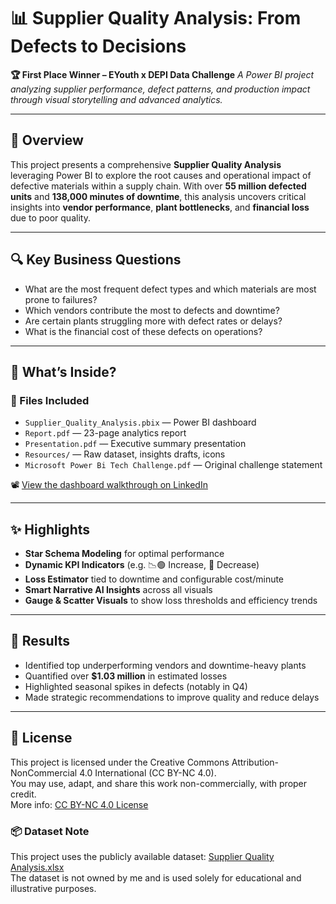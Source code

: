 # 📊 Supplier Quality Analysis: From Defects to Decisions

**🏆 First Place Winner – EYouth x DEPI Data Challenge**
*A Power BI project analyzing supplier performance, defect patterns, and production impact through visual storytelling and advanced analytics.*

---

## 📌 Overview

This project presents a comprehensive **Supplier Quality Analysis** leveraging Power BI to explore the root causes and operational impact of defective materials within a supply chain. With over **55 million defected units** and **138,000 minutes of downtime**, this analysis uncovers critical insights into **vendor performance**, **plant bottlenecks**, and **financial loss** due to poor quality.

---

## 🔍 Key Business Questions

* What are the most frequent defect types and which materials are most prone to failures?
* Which vendors contribute the most to defects and downtime?
* Are certain plants struggling more with defect rates or delays?
* What is the financial cost of these defects on operations?

---

## 🧠 What’s Inside?

### 📂 Files Included

* `Supplier_Quality_Analysis.pbix` — Power BI dashboard
* `Report.pdf` — 23-page analytics report
* `Presentation.pdf` — Executive summary presentation
* `Resources/` — Raw dataset, insights drafts, icons
* `Microsoft Power Bi Tech Challenge.pdf` — Original challenge statement



📽️ [View the dashboard walkthrough on LinkedIn](https://www.linkedin.com/in/a-rhman-yahya/)

---

## ✨ Highlights

* **Star Schema Modeling** for optimal performance
* **Dynamic KPI Indicators** (e.g. 📉🟢 Increase, 🔴 Decrease)
* **Loss Estimator** tied to downtime and configurable cost/minute
* **Smart Narrative AI Insights** across all visuals
* **Gauge & Scatter Visuals** to show loss thresholds and efficiency trends

---

## 🏁 Results

* Identified top underperforming vendors and downtime-heavy plants
* Quantified over **\$1.03 million** in estimated losses
* Highlighted seasonal spikes in defects (notably in Q4)
* Made strategic recommendations to improve quality and reduce delays

---


## 📄 License

This project is licensed under the Creative Commons Attribution-NonCommercial 4.0 International (CC BY-NC 4.0).  
You may use, adapt, and share this work non-commercially, with proper credit.  
More info: [CC BY-NC 4.0 License](https://creativecommons.org/licenses/by-nc/4.0/)

### 📦 Dataset Note
This project uses the publicly available dataset: [Supplier Quality Analysis.xlsx](https://docs.google.com/spreadsheets/d/1iiFz16Pezs1Quuse8tmNFJD0MCjIcLcS/edit?usp=sharing&ouid=102903639099270495543&rtpof=true&sd=true)  
The dataset is not owned by me and is used solely for educational and illustrative purposes.